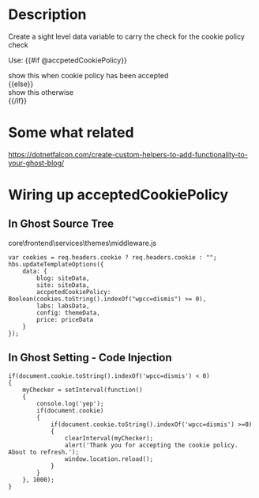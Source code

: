 # Description
Create a sight level data variable to carry the check for the cookie policy check

Use: 
{{#if @accpetedCookiePolicy}}
    <div>show this when cookie policy has been accepted</div>
{{else}}
    <div>show this otherwise</div>
{{/if}}

# Some what related
https://dotnetfalcon.com/create-custom-helpers-to-add-functionality-to-your-ghost-blog/ 

# Wiring up acceptedCookiePolicy
## In Ghost Source Tree
core\frontend\services\themes\middleware.js

    var cookies = req.headers.cookie ? req.headers.cookie : "";
    hbs.updateTemplateOptions({
        data: {
            blog: siteData,
            site: siteData,
            accpetedCookiePolicy: Boolean(cookies.toString().indexOf("wpcc=dismis") >= 0),
            labs: labsData,
            config: themeData,
            price: priceData
        }
    });

## In Ghost Setting - Code Injection

    if(document.cookie.toString().indexOf('wpcc=dismis') < 0) 
    { 
        myChecker = setInterval(function() 
        {
            console.log('yep'); 
            if(document.cookie) 
            {
                if(document.cookie.toString().indexOf('wpcc=dismis') >=0) 
                {
                    clearInterval(myChecker); 
                    alert('Thank you for accepting the cookie policy. About to refresh.'); 
                    window.location.reload();
                }
            }
        }, 1000);
    }


